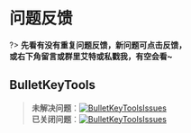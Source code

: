 <!--
 * @Description: 
 * @Author: Bullet.S
 * @Date: 2019-12-19 01:47:22
 * @LastEditors  : Bullet.S
 * @LastEditTime : 2019-12-19 01:50:50
 * @Email: animator.bullet@foxmail.com
 -->
# 问题反馈

?> **先看有没有重复问题反馈，新问题可点击反馈，  
或右下角留言或群里艾特或私戳我，有空会看~**

## BulletKeyTools

> **未解决问题**：[![BulletKeyToolsIssues](https://img.shields.io/github/issues/AnimatorBullet/BulletKeyTools?color=yellow&style=flat-square)](https://github.com/AnimatorBullet/aceDocs/issues)  
> **已关闭问题**：[![BulletKeyToolsIssues](https://img.shields.io/github/issues-closed/AnimatorBullet/BulletKeyTools?style=flat-square)](https://github.com/AnimatorBullet/aceDocs/issues)  